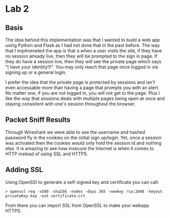 # Lab 2
## Basis
The idea behind this implementation was that I wanted to build a web app using Python and Flask as I had not done that in the past before.
The way that I implmeneted the app is that a when a user visits the site, if they have no session already live, then they will be prompted to the sign in page. 
If they do have a session live, then they will see the private page which says "I have your identity!!!". You may only reach that page once logged in via signing up or a general login. 

I prefer the idea that the private page is protected by sessions and isn't even accessable more than having a page that prompts you with an alert. No matter one, if you are not logged in, you will not get to the page.
Plus I like the way that sessions deals with multiple pages being open at once and staying consistent with one's session throughout the browser. 

## Packet Sniff Results
Through Wireshark we were able to see the username and hashed password fly in the cookies on the initial sign up/login. Yet, once a session was activated then the cookies would only hold the session id and nothing else. It is amazing to see how insecure the Internet is when it comes to HTTP instead of using SSL and HTTPS.

## Adding SSL
Using OpenSSl to generate a self-signed key and certificate you can call:
```
> openssl req -x509 -sha256 -nodes -days 365 -newkey rsa:2048 -keyout privateKey.key -out certificate.crt
```
From there you can import SSL from OpenSSL to make your webapp HTTPS.  
